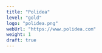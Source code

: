 ```yaml
---
title: "Polidea"
level: "gold"
logo: "polidea.png"
webUrl: "https://www.polidea.com"
weight: 1 
draft: true
---
```

